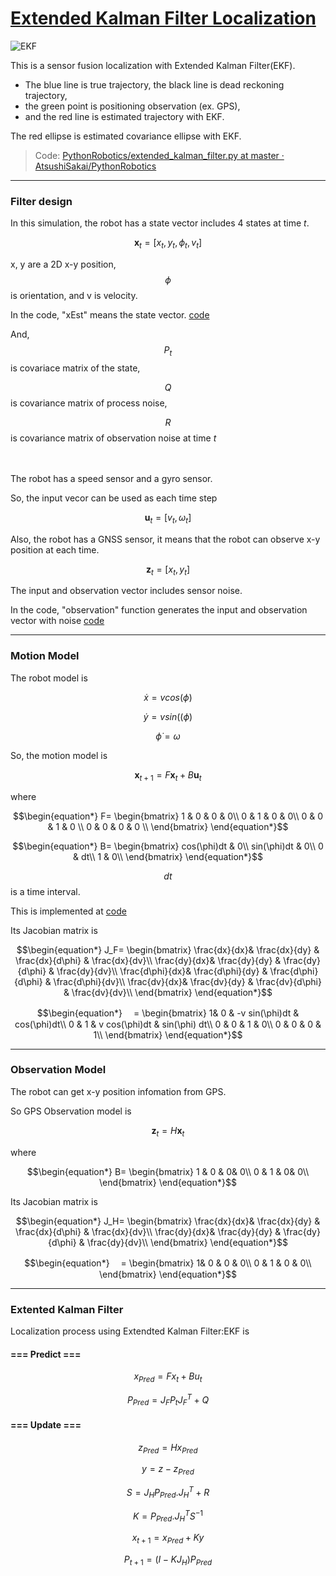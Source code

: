 # [Extended Kalman Filter Localization](https://pythonrobotics.readthedocs.io/en/latest/modules/localization.html#extended-kalman-filter-localization)

![EKF](https://github.com/AtsushiSakai/PythonRoboticsGifs/raw/master/Localization/extended_kalman_filter/animation.gif)

This is a sensor fusion localization with Extended Kalman Filter(EKF).
- The blue line is true trajectory, the black line is dead reckoning trajectory,
- the green point is positioning observation (ex. GPS), 
- and the red line is estimated trajectory with EKF.

The red ellipse is estimated covariance ellipse with EKF.

> Code: [PythonRobotics/extended\_kalman\_filter\.py at master · AtsushiSakai/PythonRobotics](https://github.com/AtsushiSakai/PythonRobotics/blob/master/Localization/extended_kalman_filter/extended_kalman_filter.py)

---

### Filter design

In this simulation, the robot has a state vector includes 4 states at time $t$.

$$\textbf{x}_t=[x_t, y_t, \phi_t, v_t]$$

x, y are a 2D x-y position, $$\phi$$ is orientation, and v is velocity.

In the code, "xEst" means the state vector. [code](https://github.com/AtsushiSakai/PythonRobotics/blob/916b4382de090de29f54538b356cef1c811aacce/Localization/extended_kalman_filter/extended_kalman_filter.py#L168)

And, $$P_t$$ is covariace matrix of the state,

$$Q$$ is covariance matrix of process noise, 

$$R$$ is covariance matrix of observation noise at time $t$ 

　

The robot has a speed sensor and a gyro sensor.

So, the input vecor can be used as each time step

$$\textbf{u}_t=[v_t, \omega_t]$$

Also, the robot has a GNSS sensor, it means that the robot can observe x-y position at each time.

$$\textbf{z}_t=[x_t,y_t]$$

The input and observation vector includes sensor noise.

In the code, "observation" function generates the input and observation vector with noise [code](https://github.com/AtsushiSakai/PythonRobotics/blob/916b4382de090de29f54538b356cef1c811aacce/Localization/extended_kalman_filter/extended_kalman_filter.py#L34-L50)

---

### Motion Model

The robot model is 

$$ \dot{x} = vcos(\phi)$$

$$ \dot{y} = vsin((\phi)$$

$$ \dot{\phi} = \omega$$


So, the motion model is

$$\textbf{x}_{t+1} = F\textbf{x}_t+B\textbf{u}_t$$

where

$$\begin{equation*}
F=
\begin{bmatrix}
1 & 0 & 0 & 0\\
0 & 1 & 0 & 0\\
0 & 0 & 1 & 0 \\
0 & 0 & 0 & 0 \\
\end{bmatrix}
\end{equation*}$$

$$\begin{equation*}
B=
\begin{bmatrix}
cos(\phi)dt & 0\\
sin(\phi)dt & 0\\
0 & dt\\
1 & 0\\
\end{bmatrix}
\end{equation*}$$

$$dt$$ is a time interval.

This is implemented at [code](https://github.com/AtsushiSakai/PythonRobotics/blob/916b4382de090de29f54538b356cef1c811aacce/Localization/extended_kalman_filter/extended_kalman_filter.py#L53-L67)

Its Jacobian matrix is

$$\begin{equation*}
J_F=
\begin{bmatrix}
\frac{dx}{dx}& \frac{dx}{dy} & \frac{dx}{d\phi} &  \frac{dx}{dv}\\
\frac{dy}{dx}& \frac{dy}{dy} & \frac{dy}{d\phi} &  \frac{dy}{dv}\\
\frac{d\phi}{dx}& \frac{d\phi}{dy} & \frac{d\phi}{d\phi} &  \frac{d\phi}{dv}\\
\frac{dv}{dx}& \frac{dv}{dy} & \frac{dv}{d\phi} &  \frac{dv}{dv}\\
\end{bmatrix}
\end{equation*}$$

$$\begin{equation*}
　=
\begin{bmatrix}
1& 0 & -v sin(\phi)dt &  cos(\phi)dt\\
0 & 1 & v cos(\phi)dt & sin(\phi) dt\\
0 & 0 & 1 & 0\\
0 & 0 & 0 & 1\\
\end{bmatrix}
\end{equation*}$$

---

### Observation Model

The robot can get x-y position infomation from GPS.

So GPS Observation model is

$$\textbf{z}_{t} = H\textbf{x}_t$$

where

$$\begin{equation*}
B=
\begin{bmatrix}
1 & 0 & 0& 0\\
0 & 1 & 0& 0\\
\end{bmatrix}
\end{equation*}$$

Its Jacobian matrix is

$$\begin{equation*}
J_H=
\begin{bmatrix}
\frac{dx}{dx}& \frac{dx}{dy} & \frac{dx}{d\phi} &  \frac{dx}{dv}\\
\frac{dy}{dx}& \frac{dy}{dy} & \frac{dy}{d\phi} &  \frac{dy}{dv}\\
\end{bmatrix}
\end{equation*}$$

$$\begin{equation*}
　=
\begin{bmatrix}
1& 0 & 0 & 0\\
0 & 1 & 0 & 0\\
\end{bmatrix}
\end{equation*}$$


---

### Extented Kalman Filter

Localization process using Extendted Kalman Filter:EKF is

#### === Predict ===

$$x_{Pred} = Fx_t+Bu_t$$

$$P_{Pred} = J_FP_t J_F^T + Q$$

#### === Update ===

$$z_{Pred} = Hx_{Pred}$$

$$y = z - z_{Pred}$$

$$S = J_H P_{Pred}.J_H^T + R$$

$$K = P_{Pred}.J_H^T S^{-1}$$

$$x_{t+1} = x_{Pred} + Ky$$

$$P_{t+1} = ( I - K J_H) P_{Pred}$$

